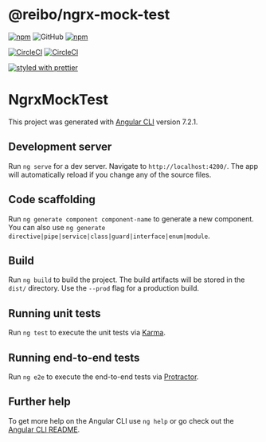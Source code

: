 # @reibo/ngrx-mock-test

[![npm](https://img.shields.io/npm/v/%40reibo%2Fngrx-mock-test.svg?style=flat-square)](https://www.npmjs.com/package/%40reibo%2Fngrx-mock-test)
![GitHub](https://img.shields.io/github/license/mashape/apistatus.svg)
[![npm](https://img.shields.io/npm/dt/%40reibo%2Fngrx-mock-test.svg?style=flat-square)](https://www.npmjs.com/package/%40reibo%2Fngrx-mock-test)

[![CircleCI](https://img.shields.io/circleci/project/github/reibo/ngrx-mock-test.svg)](https://circleci.com/gh/bovandersteene/-reibo-ngrx-mock-test)
[![CircleCI](https://img.shields.io/codecov/c/github/reibo/ngrx-mock-test.svg)](https://codecov.io/gh/bovandersteene/-reibo-ngrx-mock-test)

[![styled with prettier](https://img.shields.io/badge/styled_with-prettier-ff69b4.svg?style=flat-square)](https://github.com/prettier/prettier)

# NgrxMockTest

This project was generated with [Angular CLI](https://github.com/angular/angular-cli) version 7.2.1.

## Development server

Run `ng serve` for a dev server. Navigate to `http://localhost:4200/`. The app will automatically reload if you change any of the source files.

## Code scaffolding

Run `ng generate component component-name` to generate a new component. You can also use `ng generate directive|pipe|service|class|guard|interface|enum|module`.

## Build

Run `ng build` to build the project. The build artifacts will be stored in the `dist/` directory. Use the `--prod` flag for a production build.

## Running unit tests

Run `ng test` to execute the unit tests via [Karma](https://karma-runner.github.io).

## Running end-to-end tests

Run `ng e2e` to execute the end-to-end tests via [Protractor](http://www.protractortest.org/).

## Further help

To get more help on the Angular CLI use `ng help` or go check out the [Angular CLI README](https://github.com/angular/angular-cli/blob/master/README.md).
